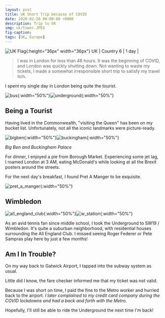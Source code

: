 ```yaml
---
layout: post
title: UK Short Trip because of COVID
date: 2020-02-28 00:00:00 +0000
description: Trip to UK
img: uk/tower.JPEG
fig-caption:
tags: [UK, Europe]
---
```


![UK Flag]({{site.baseurl}}/assets/img/flags/4x3/gb.svg){:height="36px" width="36px"} UK \| Country 6 \| 1 day \| 
>I was in London for less than 48 hours. It was the beginning of COVID, and London was quickly shutting down. Not wanting to waste my tickets, I made a somewhat irresponsible short trip to satisfy my travel itch.

I spent my single day in London being quite the tourist.

![bus]({{site.baseurl}}/assets/img/uk/bus.JPEG){:width="50%"}![underground]({{site.baseurl}}/assets/img/uk/underground.JPEG){:width="50%"}

## Being a Tourist

Having lived in the Commonwealth, "visiting the Queen" has been on my bucket list. Unfortunately, not all the iconic landmarks were picture-ready.

![bigben]({{site.baseurl}}/assets/img/uk/bigben.JPEG){:width="50%"}![buckingham]({{site.baseurl}}/assets/img/uk/buckingham.JPEG){:width="50%"}

*Big Ben and Buckingham Palace*

For dinner, I enjoyed a pie from Borough Market. Experiencing some jet lag, I roamed London at 3 AM, eating McDonald's while looking at all the Brexit posters around the streets.

For the next day's breakfast, I found Pret A Manger to be exquisite.

![pret_a_manger]({{site.baseurl}}/assets/img/uk/pret_a_manger.JPEG){:width="50%"}



## Wimbledon

![all_england_club]({{site.baseurl}}/assets/img/uk/all_england_club.JPEG){:width="50%"}![w_station]({{site.baseurl}}/assets/img/uk/w_station.JPEG){:width="50%"}

As an avid tennis fan since middle school, I took the Underground to SW19 / Wimbledon. It's quite a suburban neighborhood, with residential houses surrounding the All England Club. I missed seeing Roger Federer or Pete Sampras play here by just a few months!

## Am I In Trouble?

On my way back to Gatwick Airport, I tapped into the subway system as usual.

Little did I know, the fare checker informed me that my ticket was not valid.

Because I was short on time, I paid the fine to the Metro worker and hurried back to the airport. *I later complained to my credit card company during the COVID lockdowns and had a back and forth with the Metro.*

Hopefully, I'll still be able to ride the Underground the next time I'm back!
